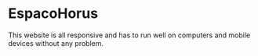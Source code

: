 # EspacoHorus
This website is all responsive and has to run well on computers and mobile devices without any problem.
